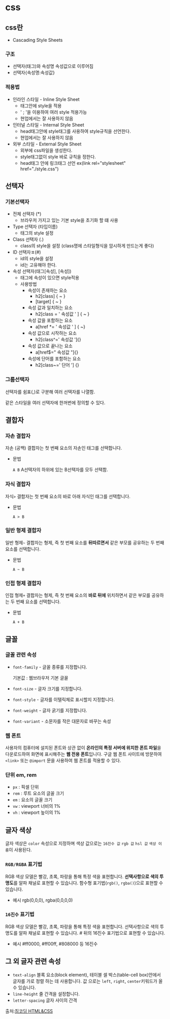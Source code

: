 # css

## css란
- Cascading Style Sheets

### 구조
- 선택자(태그)와 속성명 속성값으로 이루어짐
-  선택자{속성명:속성값}

### 적용법
- 인라인 스타일 - Inline Style Sheet
  - 태그안에 style을 적용
  - ' ; '을 이용하여 여러 style 적용가능
  - 현업에서는 잘 사용하지 않음
- 인터널 스타일 - Internal Style Sheet
  - head태그안에 style태그를 사용하여 style규칙을 선언한다. 
  - 현업에서는 잘 사용하지 않음
- 외부 스타일 - External Style Sheet
  - 외부에 css파일을 생성한다.
  - style태그없이 style 바로 규칙을 정한다.
  - head태그 안에 링크태그 선언 ex(link rel="stylesheet" href="./style.css")

## 선택자

### 기본선택자
- 전체 선택자 (*)
  - 브라우저 가지고 있는 기본 style을 초기화 할 떄 사용
- Type 선택자 (타입이름)
  - 태그의 style 설정
- Class 선택자 (.)
  - class의 style을 설정 (class명에 스타일형식을 암시하게 만드는게 좋다)
- ID 선택자ㅍ(#)
  - id의 style을 설정
  - id는 고유해야 한다. 
- 속성 선택자(태그[속성], [속성])
  - 태그에 속성이 있으면 style적용
  - 사용방법
    - 속성이 존재하는 요소
      - h2[class] { ~ }
      - [target] { ~ }
    - 속성 값과 일치하는 요소
      - h2[class = ' 속성값 ' ] { ~ }
    - 속성 값을 포함하는 요소
      - a[href *= ' 속성값 ' ] { ~} 
    - 속성 값으로 시작하는 요소
      - h2[class^=' 속성값 ']{} 
    - 속성 값으로 끝나는 요소
      - a[href$=" 속성값 "]{}
    - 속성에 단어를 포함하는 요소 
      - h2[class~=' 단어 '] {}
  
### 그룹선택자
선택자를 쉼표(,)로 구분해 여러 선택자를 나열함.

같은 스타일을 여러 선택자에 한꺼번에 정의할 수 있다.

## 결합자
### 자손 결합자
자손 (공백) 결합자는 첫 번째 요소의 자손인 태그를 선택합니다.

- 문법
    
    `A B` A선택자의 하위에 있는 B선택자를 모두 선택함.   

### 자식 결합자
자식`>` 결합자는 첫 번째 요소의 바로 아래 자식인 태그를 선택합니다.

- 문법
    
    `A > B`
    
### 일반 형제 결합자
일반 형제`~` 결합자는 형제, 즉 첫 번째 요소를 **뒤따르면서** 같은 부모를 공유하는 두 번째 요소를 선택합니다.

- 문법
    
    `A ~ B`

### 인접 형제 결합자
인접 형제`+` 결합자는 형제, 즉 첫 번째 요소의 **바로 뒤에** 위치하면서 같은 부모를 공유하는 두 번째 요소를 선택합니다.

- 문법
    
    `A + B`

## 글꼴

### 글꼴 관련 속성 
- `font-family` - 글꼴 종류를 지정합니다.
    
    기본값 : 웹브라우저 기본 글꼴
    
- `font-size` - 글자 크기를 지정합니다.
- `font-style` - 글자를 이텔릭체로 표시할지 지정합니다.
- `font-weight` - 글자 굵기를 지정합니다.
- `font-variant` - 소문자를 작은 대문자로 바꾸는 속성

### 웹 폰트
사용자의 컴퓨터에 설치된 폰트와 상관 없이 **온라인의 특정 서버에 위치한 폰트 파일**을 다운로드하여 화면에 표시해주는 **웹 전용 폰트**입니다.
구글 웹 폰트 사이트에 방문하여 `<link>` 또는 `@import` 문을 사용하여 웹 폰트를 적용할 수 있다.

### 단위 em, rem
- `px` : 픽셀 단위
- `rem` : 루트 요소의 글꼴 크기
- `em` : 요소의 글꼴 크기
- `vw` : viewport 너비의 1%
- `vh` : viewport 높이의 1%

## 글자 색상
글자 색상은 `color` 속성으로 지정하며 색상 값으로는 `16진수 값` `rgb 값` `hsl 값` `색상 이름`이 사용된다.
### `RGB/RGBA` 표기법
RGB 색상 모델은 빨강, 초록, 파랑을 통해 특정 색을 표현합니다. **선택사항으로 색의 투명도**를 알파 채널로 표현할 수 있습니다. 함수형 표기법(`rgb()`, `rgba()`)으로 표현할 수 있습니다.
- 예시
    rgb(0,0,0), rgba(0,0,0,0)
    
### `16진수` 표기법
RGB 색상 모델은 빨강, 초록, 파랑을 통해 특정 색을 표현합니다. 선택사항으로 색의 투명도를 알파 채널로 표현할 수 있습니다. # 뒤의 16진수 표기법으로 표현할 수 있습니다.
- 예시
    #ff0000, #ff00ff, #808000 등 16진수
    
## 그 외 글자 관련 속성
- `text-align` 
    블록 요소(block element), 테이블 셀 박스(table-cell box)안에서 글자를 가로 정렬 하는 데 사용합니다.
    값 으로는 `left`, `right`, `center`키워드가 올 수 있습니다.
- `line-height`
    줄 간격을 설정합니다.
- `letter-spacing`
       글자 사이의 간격
       
       
출처:[짐코딩 HTML&CSS](https://gymcoding.notion.site/HTML-CSS-706749085a29449bb066957e56686365)
